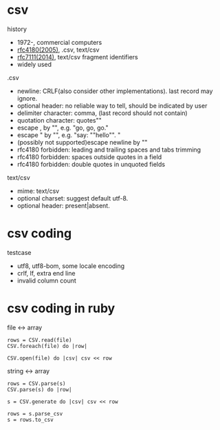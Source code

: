 # csv

history
- 1972-, commercial computers
- [rfc4180(2005)](https://tools.ietf.org/html/rfc4180), .csv, text/csv
- [rfc7111(2014)](https://tools.ietf.org/html/rfc7111), text/csv fragment identifiers
- widely used

.csv
- newline: CRLF(also consider other implementations). last record may ignore.
- optional header: no reliable way to tell, should be indicated by user
- delimiter character: comma, (last record should not contain)
- quotation character: quotes""
- escape , by "", e.g. "go, go, go."
- escape " by "", e.g. "say: ""hello"". "
- (possibly not supported)escape newline by ""
- rfc4180 forbidden: leading and trailing spaces and tabs trimming
- rfc4180 forbidden: spaces outside quotes in a field
- rfc4180 forbidden: double quotes in unquoted fields

text/csv
- mime: text/csv
- optional charset: suggest default utf-8. 
- optional header: present|absent.

# csv coding

testcase
- utf8, utf8-bom, some locale encoding
- crlf, lf, extra end line
- invalid column count

# csv coding in ruby

file <-> array
~~~~
rows = CSV.read(file)
CSV.foreach(file) do |row|

CSV.open(file) do |csv| csv << row
~~~~

string <-> array
~~~~
rows = CSV.parse(s)
CSV.parse(s) do |row|

s = CSV.generate do |csv| csv << row

rows = s.parse_csv
s = rows.to_csv
~~~~
